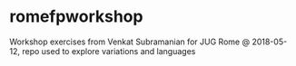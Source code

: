 # romefpworkshop
Workshop exercises from Venkat Subramanian for JUG Rome @ 2018-05-12, repo used to explore variations and languages
